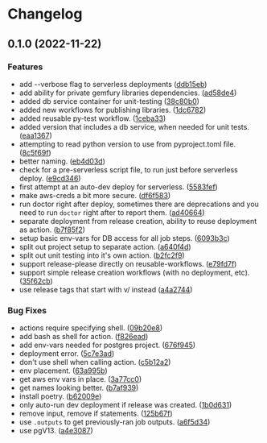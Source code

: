 # Changelog

## 0.1.0 (2022-11-22)


### Features

* add --verbose flag to serverless deployments ([ddb15eb](https://github.com/zerapix/reusable-workflows/commit/ddb15eb93790ed4aaf1c4e82352e3ac424ce1a73))
* add ability for private gemfury libraries dependencies. ([ad58de4](https://github.com/zerapix/reusable-workflows/commit/ad58de4e7282f084d6a0135919766b67da975475))
* added db service container for unit-testing ([38c80b0](https://github.com/zerapix/reusable-workflows/commit/38c80b0bdd4ae196ec1004f4a239c14473d152ee))
* added new workflows for publishing libraries. ([1dc6782](https://github.com/zerapix/reusable-workflows/commit/1dc6782270f41ba8bd543c046ddb769bcb37637b))
* added reusable py-test workflow. ([1ceba33](https://github.com/zerapix/reusable-workflows/commit/1ceba336ff739f48279d7672bf2323de94c1fe83))
* added version that includes a db service, when needed for unit tests. ([eaa1367](https://github.com/zerapix/reusable-workflows/commit/eaa13679eaaee26d29b0ff284e814c560a972ccb))
* attempting to read python version to use from pyproject.toml file. ([8c5f69f](https://github.com/zerapix/reusable-workflows/commit/8c5f69f58d45d2a5b73e72b2cd8ee9351893aa77))
* better naming. ([eb4d03d](https://github.com/zerapix/reusable-workflows/commit/eb4d03d37d9e66fde93b90ad09613416a5d4adf4))
* check for a pre-serverless script file, to run just before serverless deploy. ([e9cd346](https://github.com/zerapix/reusable-workflows/commit/e9cd346f9a5320d0b1bfd47a76a416ab7276c87c))
* first attempt at an auto-dev deploy for serverless. ([5583fef](https://github.com/zerapix/reusable-workflows/commit/5583fef60a637f3c858e2f70272df55c2d3f24f8))
* make aws-creds a bit more secure. ([df6f583](https://github.com/zerapix/reusable-workflows/commit/df6f58389aa52d09512c6c712d112217f80c8d58))
* run doctor right after deploy, sometimes there are deprecations and you need to run `doctor` right after to report them. ([ad40664](https://github.com/zerapix/reusable-workflows/commit/ad4066406fd6a29aafca3bb4660d4359909f334c))
* separate deployment from release creation, ability to reuse deployment as action. ([b7f85f2](https://github.com/zerapix/reusable-workflows/commit/b7f85f26bff537f9a7fb8012f7ba2368a6f8d501))
* setup basic env-vars for DB access for all job steps. ([6093b3c](https://github.com/zerapix/reusable-workflows/commit/6093b3cb0421a477fc99bad16142369ccd78c7bc))
* split out project setup to separate action. ([a640f4d](https://github.com/zerapix/reusable-workflows/commit/a640f4dcd6978d80365106979f5d411128ed2eda))
* split out unit testing into it's own action. ([b2fc2f9](https://github.com/zerapix/reusable-workflows/commit/b2fc2f90fc6fe7935a19eb284c6404a555b9bb61))
* support release-please directly on reusable-workflows. ([e79fd7f](https://github.com/zerapix/reusable-workflows/commit/e79fd7f2f9dc85c0aac5a1ecf3ffddd60ace2cff))
* support simple release creation workflows (with no deployment, etc). ([35f62cb](https://github.com/zerapix/reusable-workflows/commit/35f62cb77f2ac9bcf11e8c23a19df1538d4e29b5))
* use release tags that start with v/ instead ([a4a2744](https://github.com/zerapix/reusable-workflows/commit/a4a2744c8a9e6fd7be71ca91569aa982e9a31fb2))


### Bug Fixes

* actions require specifying shell. ([09b20e8](https://github.com/zerapix/reusable-workflows/commit/09b20e8fb18eeddbf940e7e16c5173a5cf67ed9e))
* add bash as shell for action. ([f826ead](https://github.com/zerapix/reusable-workflows/commit/f826eadc6c81a9c91d879007efea0469a0e4fa29))
* add env-vars needed for postgres project. ([676f945](https://github.com/zerapix/reusable-workflows/commit/676f94579154aabec5da69042a03c33323c2a424))
* deployment error. ([5c7e3ad](https://github.com/zerapix/reusable-workflows/commit/5c7e3adaba54db6e9b613f8fcf6f49948620d9bb))
* don't use shell when calling action. ([c5b12a2](https://github.com/zerapix/reusable-workflows/commit/c5b12a2a73f55b306c70de1e0cf7241873870752))
* env placement. ([63a995b](https://github.com/zerapix/reusable-workflows/commit/63a995b50f854b2854ed852f0b150790baa3cd18))
* get aws env vars in place. ([3a77cc0](https://github.com/zerapix/reusable-workflows/commit/3a77cc01f4b1be1f95b7ba4af5d755d2591ced2b))
* get names looking better. ([b7af939](https://github.com/zerapix/reusable-workflows/commit/b7af9393ff02b3d90e6a9797928f98bd2a199c64))
* install poetry. ([b62009e](https://github.com/zerapix/reusable-workflows/commit/b62009e2afc87771d3344e5b383eff6cfa8a8cd4))
* only auto-run dev deployment if release was created. ([1b0d631](https://github.com/zerapix/reusable-workflows/commit/1b0d63196ad9c61f7962f4bdf866935c9c5d4e46))
* remove input, remove if statements. ([125b67f](https://github.com/zerapix/reusable-workflows/commit/125b67f788e34c4d80de6cdeb62154cb9c88b0c8))
* use `.outputs` to get previously-ran job outputs. ([a6f5d34](https://github.com/zerapix/reusable-workflows/commit/a6f5d34dd7ec17ca8714f15f118b0fb000f767be))
* use pgV13. ([a4e3087](https://github.com/zerapix/reusable-workflows/commit/a4e308725cbff4a2250478e18f0ed87c761f5c5e))
